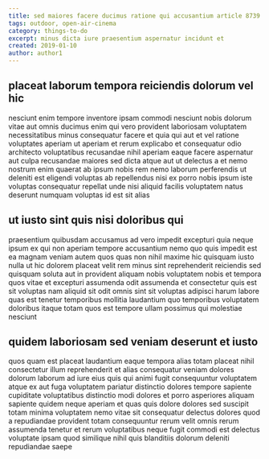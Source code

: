 ```yaml
---
title: sed maiores facere ducimus ratione qui accusantium article 8739
tags: outdoor, open-air-cinema
category: things-to-do
excerpt: minus dicta iure praesentium aspernatur incidunt et
created: 2019-01-10
author: author1
---
```


## placeat laborum tempora reiciendis dolorum vel hic

nesciunt enim tempore inventore ipsam commodi nesciunt nobis dolorum vitae aut omnis ducimus enim qui vero provident laboriosam voluptatem necessitatibus minus consequatur facere et quia qui aut et vel ratione voluptates aperiam ut aperiam et rerum explicabo et consequatur odio architecto voluptatibus recusandae nihil aperiam eaque facere aspernatur aut culpa recusandae maiores sed dicta atque aut ut delectus a et nemo nostrum enim quaerat ab ipsum nobis rem nemo laborum perferendis ut deleniti est eligendi voluptas ab repellendus nisi ex porro nobis ipsum iste voluptas consequatur repellat unde nisi aliquid facilis voluptatem natus deserunt numquam voluptas id est sit alias

## ut iusto sint quis nisi doloribus qui

praesentium quibusdam accusamus ad vero impedit excepturi quia neque ipsum ex qui non aperiam tempore accusantium nemo quo quis impedit est ea magnam veniam autem quos quas non nihil maxime hic quisquam iusto nulla ut hic dolorem placeat velit rem minus sint reprehenderit reiciendis sed quisquam soluta aut in provident aliquam nobis voluptatem nobis et tempora quos vitae et excepturi assumenda odit assumenda et consectetur quis est sit voluptas nam aliquid sit odit omnis sint sit voluptas adipisci harum labore quas est tenetur temporibus mollitia laudantium quo temporibus voluptatem doloribus itaque totam quos est tempore ullam possimus qui molestiae nesciunt

## quidem laboriosam sed veniam deserunt et iusto

quos quam est placeat laudantium eaque tempora alias totam placeat nihil consectetur illum reprehenderit et alias consequatur veniam dolores dolorum laborum ad iure eius quis qui animi fugit consequuntur voluptatem atque ex aut fuga voluptatem pariatur distinctio dolores tempore sapiente cupiditate voluptatibus distinctio modi dolores et porro asperiores aliquam sapiente quidem neque aperiam et quas quis dolore dolores sed suscipit totam minima voluptatem nemo vitae sit consequatur delectus dolores quod a repudiandae provident totam consequuntur rerum velit omnis rerum assumenda tenetur et rerum voluptatibus neque fugit commodi est delectus voluptate ipsam quod similique nihil quis blanditiis dolorum deleniti repudiandae saepe
